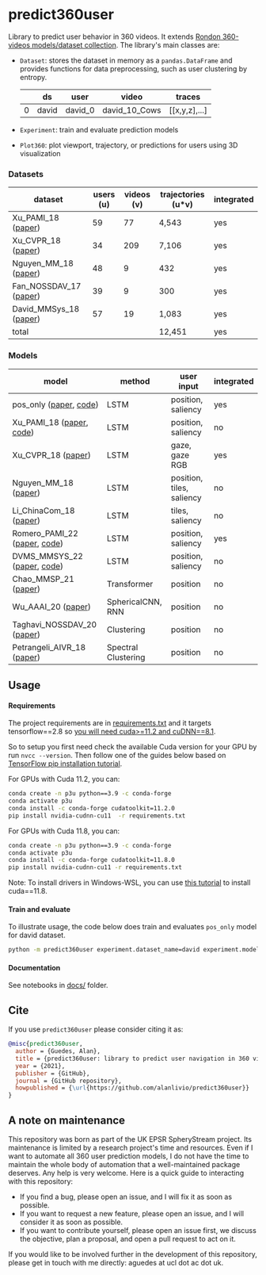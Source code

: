 # predict360user

Library to predict user behavior in 360 videos. It extends [Rondon 360-videos models/dataset collection](https://gitlab.com/miguelfromeror/head-motion-prediction). The library's main classes are:

* `Dataset`: stores the dataset in memory as a `pandas.DataFrame` and provides functions for data preprocessing, such as user clustering by entropy.

  |     | ds    | user    | video         | traces        |
  | --- | ----- | ------- | ------------- | ------------- |
  | 0   | david | david_0 | david_10_Cows | [[x,y,z],...] |

* `Experiment`: train and evaluate prediction models
* `Plot360`: plot viewport, trajectory, or predictions for users using 3D visualization

### Datasets

| dataset                                  | users (u) | videos (v) | trajectories (u*v) |integrated |
| ---------------------------------------- | --------- | ---------- | ------------------ |---------- |
| Xu_PAMI_18 ([paper][Xu_PAMIN_18])        | 59        | 77         | 4,543              |yes        |
| Xu_CVPR_18 ([paper][Xu_CVPR_18])         | 34        | 209        | 7,106              |yes        |
| Nguyen_MM_18 ([paper][Nguyen_MM_18])     | 48        | 9          | 432                |yes        |
| Fan_NOSSDAV_17 ([paper][Fan_NOSSDAV_17]) | 39        | 9          | 300                |yes        |
| David_MMSys_18 ([paper][David_MMSys_18]) | 57        | 19         | 1,083              |yes        |
| total                                    |           |            | 12,451             |yes        |


### Models

| model                                                                 | method              | user input                | integrated |
| --------------------------------------------------------------------- | ------------------- | ------------------------- | ---------- |
| pos_only ([paper][Romero_PAMI_22], [code][Romero_PAMI_22_code])       | LSTM                | position, saliency        | yes        |
| Xu_PAMI_18 ([paper][Xu_PAMIN_18], [code][Xu_PAMIN_18_code])           | LSTM                | position, saliency        | no         |
| Xu_CVPR_18 ([paper][Xu_CVPR_18])                                      | LSTM                | gaze, gaze RGB            | yes        |
| Nguyen_MM_18 ([paper][Nguyen_MM_18])                                  | LSTM                | position, tiles, saliency | no         |
| Li_ChinaCom_18 ([paper][Li_ChinaCom_18])                              | LSTM                | tiles, saliency           | no         |
| Romero_PAMI_22 ([paper][Romero_PAMI_22], [code][Romero_PAMI_22_code]) | LSTM                | position, saliency        | yes        |
| DVMS_MMSYS_22 ([paper][DVMS_MMSYS_22], [code][DVMS_MMSYS_22_code])    | LSTM                | position, saliency        | no         |
| Chao_MMSP_21 ([paper][Chao_MMSP_21])                                  | Transformer         | position                  | no         |
| Wu_AAAI_20 ([paper][Chao_MMSP_21])                                    | SphericalCNN, RNN   | position                  | no         |
| Taghavi_NOSSDAV_20 ([paper][Taghavi_NOSSDAV_20])                      | Clustering          | position                  | no         |
| Petrangeli_AIVR_18 ([paper][Petrangeli_AIVR_18])                      | Spectral Clustering | position                  | no         |

[Petrangeli_AIVR_18]: https://ieeexplore.ieee.org/document/8613652
[Taghavi_NOSSDAV_20]: https://dl.acm.org/doi/10.1145/3386290.3396934
[Wu_AAAI_20]: https://ojs.aaai.org/index.php/AAAI/article/view/7377
[Wu_AAAI_20_code]: https://github.com/wuchlei/AAAI20-Viewport-Prediction
[Chao_MMSP_21]: https://ieeexplore.ieee.org/document/9733647
[Nguyen_MM_18]: https://dl.acm.org/doi/10.1145/3240508.3240669
[Xu_CVPR_18]: https://ieeexplore.ieee.org/document/8578657
[DVMS_MMSYS_22]: https://dl.acm.org/doi/abs/10.1145/3524273.3528176
[DVMS_MMSYS_22_code]: https://gitlabDVMS_/DVMS
[Romero_PAMI_22]: https://ieeexplore.ieee.org/document/9395242
[Romero_PAMI_22_code]: https://gitlabmiguelfromeror/head-motion-prediction
[Xu_PAMIN_18]: https://ieeexplore.ieee.org/document/8418756
[Xu_PAMIN_18_code]: https://github.com/YuhangSong/DHP
[Fan_NOSSDAV_17]: https://doi.org/10.1145/3204949.3208139  
[David_MMSys_18]: https://dl.acm.org/doi/10.1145/3083165.3083180  
[Li_ChinaCom_18]: https://eudl.eu/pdf/10.1007/978-3-030-06161-6_49  


## Usage

#### Requirements

The project requirements are in [requirements.txt](requirements.txt) and it targets tensorflow==2.8 so [you will need cuda>=11.2 and cuDNN==8.1](https://www.tensorflow.org/install/source#gpu). 

So to setup you first need check the available Cuda version for your GPU by run `nvcc --version`. Then follow one of the guides below based on [TensorFlow pip installation tutorial](https://www.tensorflow.org/install/pip). 

For GPUs with Cuda 11.2, you can:
```bash
conda create -n p3u python==3.9 -c conda-forge
conda activate p3u
conda install -c conda-forge cudatoolkit=11.2.0 
pip install nvidia-cudnn-cu11  -r requirements.txt
```

For GPUs with Cuda 11.8, you can:
```bash
conda create -n p3u python==3.9 -c conda-forge
conda activate p3u
conda install -c conda-forge cudatoolkit=11.8.0 
pip install nvidia-cudnn-cu11 -r requirements.txt
```

Note: To install drivers in Windows-WSL, you can use [this tutorial](https://ubuntu.com/tutorials/enabling-gpu-acceleration-on-ubuntu-on-wsl2-with-the-nvidia-cuda-platform#3-install-nvidia-cuda-on-ubuntu) to install cuda==11.8.

#### Train and evaluate

To illustrate usage, the code below does train and evaluates `pos_only` model for david dataset.

```bash
python -m predict360user experiment.dataset_name=david experiment.model_name=pos_only
```

#### Documentation

See notebooks in [docs/](docs/) folder.

## Cite

If you use `predict360user` please consider citing it as:

  ```bibtex
  @misc{predict360user,
    author = {Guedes, Alan},
    title = {predict360user: library to predict user navigation in 360 videos},
    year = {2021},
    publisher = {GitHub},
    journal = {GitHub repository},
    howpublished = {\url{https://github.com/alanlivio/predict360user}}
  }
  ```

## A note on maintenance

This repository was born as part of the UK EPSR SpheryStream project. Its maintenance is limited by a research project's time and resources. Even if I want to automate all 360 user prediction models, I do not have the time to maintain the whole body of automation that a well-maintained package deserves. Any help is very welcome. Here is a quick guide to interacting with this repository:

* If you find a bug, please open an issue, and I will fix it as soon as possible.
* If you want to request a new feature, please open an issue, and I will consider it as soon as possible.
* If you want to contribute yourself, please open an issue first, we discuss the objective, plan a proposal, and open a pull request to act on it.

If you would like to be involved further in the development of this repository, please get in touch with me directly: aguedes at ucl dot ac dot uk.